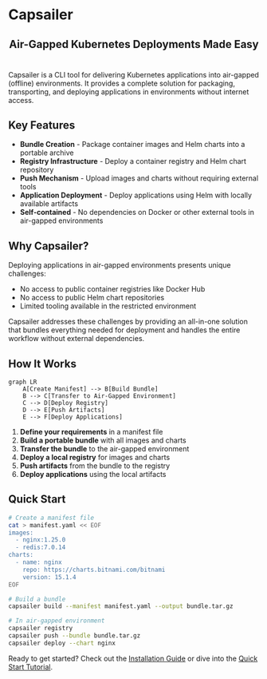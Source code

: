 # Capsailer

<div style="text-align: center; margin-bottom: 40px;">
  <h2>Air-Gapped Kubernetes Deployments Made Easy</h2>
</div>

Capsailer is a CLI tool for delivering Kubernetes applications into air-gapped (offline) environments. It provides a complete solution for packaging, transporting, and deploying applications in environments without internet access.

## Key Features

- **Bundle Creation** - Package container images and Helm charts into a portable archive
- **Registry Infrastructure** - Deploy a container registry and Helm chart repository
- **Push Mechanism** - Upload images and charts without requiring external tools
- **Application Deployment** - Deploy applications using Helm with locally available artifacts
- **Self-contained** - No dependencies on Docker or other external tools in air-gapped environments

## Why Capsailer?

Deploying applications in air-gapped environments presents unique challenges:

- No access to public container registries like Docker Hub
- No access to public Helm chart repositories
- Limited tooling available in the restricted environment

Capsailer addresses these challenges by providing an all-in-one solution that bundles everything needed for deployment and handles the entire workflow without external dependencies.

## How It Works

```mermaid
graph LR
    A[Create Manifest] --> B[Build Bundle]
    B --> C[Transfer to Air-Gapped Environment]
    C --> D[Deploy Registry]
    D --> E[Push Artifacts]
    E --> F[Deploy Applications]
```

1. **Define your requirements** in a manifest file
2. **Build a portable bundle** with all images and charts
3. **Transfer the bundle** to the air-gapped environment
4. **Deploy a local registry** for images and charts
5. **Push artifacts** from the bundle to the registry
6. **Deploy applications** using the local artifacts

## Quick Start

```bash
# Create a manifest file
cat > manifest.yaml << EOF
images:
  - nginx:1.25.0
  - redis:7.0.14
charts:
  - name: nginx
    repo: https://charts.bitnami.com/bitnami
    version: 15.1.4
EOF

# Build a bundle
capsailer build --manifest manifest.yaml --output bundle.tar.gz

# In air-gapped environment
capsailer registry
capsailer push --bundle bundle.tar.gz
capsailer deploy --chart nginx
```

Ready to get started? Check out the [Installation Guide](getting-started/installation.md) or dive into the [Quick Start Tutorial](getting-started/quick-start.md). 